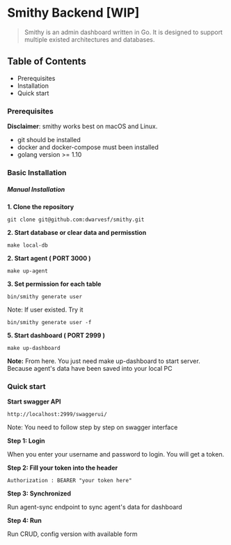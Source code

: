 # Smithy Backend [WIP]

> Smithy is an admin dashboard written in Go. It is designed to support multiple existed architectures and databases.

## Table of Contents

- Prerequisites
- Installation
- Quick start

### Prerequisites

**Disclaimer**: smithy works best on macOS and Linux.

- git should be installed
- docker and docker-compose must been installed
- golang version >= 1.10

### Basic Installation

##### Manual Installation

**1. Clone the repository**

    git clone git@github.com:dwarvesf/smithy.git

**2. Start database or clear data and permisstion**

    make local-db

**2. Start agent ( PORT 3000 )**

    make up-agent

**3. Set permission for each table**

    bin/smithy generate user

Note: If user existed. Try it

    bin/smithy generate user -f

**5. Start dashboard ( PORT 2999 )**

    make up-dashboard

**Note:** From here. You just need make up-dashboard to start server. Because agent's data have been saved into your local PC

### Quick start

**Start swagger API**

    http://localhost:2999/swaggerui/

Note: You need to follow step by step on swagger interface

**Step 1: Login**

When you enter your username and password to login. You will get a token.

**Step 2: Fill your token into the header**

    Authorization : BEARER "your token here"

**Step 3: Synchronized**

Run agent-sync endpoint to sync agent's data for dashboard

**Step 4: Run**

Run CRUD, config version with available form
